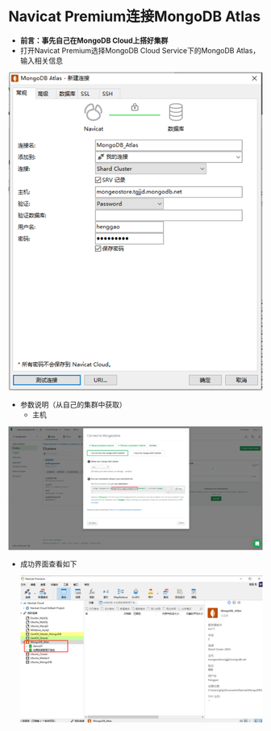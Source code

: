 # Navicat Premium连接MongoDB Atlas



- **前言：事先自己在MongoDB Cloud上搭好集群**
- 打开Navicat Premium选择MongoDB Cloud Service下的MongoDB Atlas，输入相关信息

![](IMG/微信截图_20210120105630.png)

- 参数说明（从自己的集群中获取）
  - 主机

![](IMG/微信截图_20210120110044.png)

- 成功界面查看如下

  ![](IMG/微信截图_20210120110631.png)

  